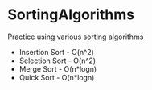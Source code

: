 # SortingAlgorithms
Practice using various sorting algorithms

 - Insertion Sort - O(n^2)
 - Selection Sort - O(n^2)
 - Merge Sort - O(n*logn)
 - Quick Sort - O(n*logn)
